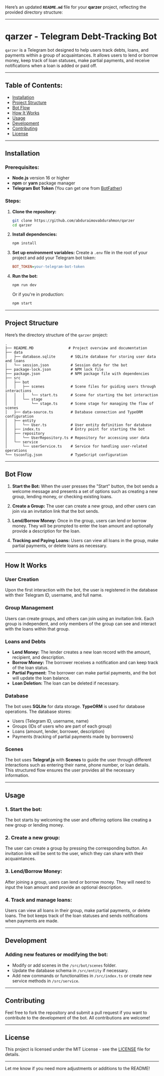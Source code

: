 Here’s an updated **`README.md`** file for your **qarzer** project, reflecting the provided directory structure:

---

# **qarzer - Telegram Debt-Tracking Bot**

`qarzer` is a Telegram bot designed to help users track debts, loans, and payments within a group of acquaintances. It allows users to lend or borrow money, keep track of loan statuses, make partial payments, and receive notifications when a loan is added or paid off.

---

## **Table of Contents:**
- [Installation](#installation)
- [Project Structure](#project-structure)
- [Bot Flow](#bot-flow)
- [How It Works](#how-it-works)
- [Usage](#usage)
- [Development](#development)
- [Contributing](#contributing)
- [License](#license)

---

## **Installation**

### Prerequisites:
- **Node.js** version 16 or higher
- **npm** or **yarn** package manager
- **Telegram Bot Token** (You can get one from [BotFather](https://core.telegram.org/bots#botfather))

### Steps:
1. **Clone the repository:**
   ```bash
   git clone https://github.com/abduraimovabdurahmon/qarzer
   cd qarzer
   ```

2. **Install dependencies:**
   ```bash
   npm install
   ```

3. **Set up environment variables:**
   Create a `.env` file in the root of your project and add your Telegram bot token:
   ```ini
   BOT_TOKEN=your-telegram-bot-token
   ```

4. **Run the bot:**
   ```bash
   npm run dev
   ```
   Or if you're in production:
   ```bash
   npm start
   ```

---

## **Project Structure**

Here’s the directory structure of the `qarzer` project:

```
.
├── README.MD                # Project overview and documentation
├── data
│   ├── database.sqlite       # SQLite database for storing user data and loans
│   └── session.json          # Session data for the bot
├── package-lock.json         # NPM lock file
├── package.json              # NPM package file with dependencies
├── src
│   ├── bot
│   │   ├── scenes            # Scene files for guiding users through interactions
│   │   │   └── start.ts      # Scene for starting the bot interaction
│   │   └── stage
│   │       └── stage.ts      # Scene stage for managing the flow of scenes
│   ├── data-source.ts        # Database connection and TypeORM configuration
│   ├── entity
│   │   └── User.ts           # User entity definition for database
│   ├── index.ts              # Entry point for starting the bot
│   ├── repository
│   │   └── UserRepository.ts # Repository for accessing user data
│   └── service
│       └── userService.ts    # Service for handling user-related operations
└── tsconfig.json             # TypeScript configuration
```

---

## **Bot Flow**

1. **Start the Bot:**
   When the user presses the "Start" button, the bot sends a welcome message and presents a set of options such as creating a new group, lending money, or checking existing loans.

2. **Create a Group:**
   The user can create a new group, and other users can join via an invitation link that the bot sends.

3. **Lend/Borrow Money:**
   Once in the group, users can lend or borrow money. They will be prompted to enter the loan amount and optionally provide a description for the loan.

4. **Tracking and Paying Loans:**
   Users can view all loans in the group, make partial payments, or delete loans as necessary.

---

## **How It Works**

### **User Creation**
Upon the first interaction with the bot, the user is registered in the database with their Telegram ID, username, and full name.

### **Group Management**
Users can create groups, and others can join using an invitation link. Each group is independent, and only members of the group can see and interact with the loans within that group.

### **Loans and Debts**
- **Lend Money:** The lender creates a new loan record with the amount, recipient, and description.
- **Borrow Money:** The borrower receives a notification and can keep track of the loan status.
- **Partial Payment:** The borrower can make partial payments, and the bot will update the loan balance.
- **Loan Deletion:** The loan can be deleted if necessary.

### **Database**
The bot uses **SQLite** for data storage. **TypeORM** is used for database operations. The database stores:
- Users (Telegram ID, username, name)
- Groups (IDs of users who are part of each group)
- Loans (amount, lender, borrower, description)
- Payments (tracking of partial payments made by borrowers)

### **Scenes**
The bot uses **Telegraf.js** with **Scenes** to guide the user through different interactions such as entering their name, phone number, or loan details. This structured flow ensures the user provides all the necessary information.

---

## **Usage**

### 1. **Start the bot:**
   The bot starts by welcoming the user and offering options like creating a new group or lending money.

### 2. **Create a new group:**
   The user can create a group by pressing the corresponding button. An invitation link will be sent to the user, which they can share with their acquaintances.

### 3. **Lend/Borrow Money:**
   After joining a group, users can lend or borrow money. They will need to input the loan amount and provide an optional description.

### 4. **Track and manage loans:**
   Users can view all loans in their group, make partial payments, or delete loans. The bot keeps track of the loan statuses and sends notifications when payments are made.

---

## **Development**

### **Adding new features or modifying the bot:**
- Modify or add scenes in the `/src/bot/scenes` folder.
- Update the database schema in `/src/entity` if necessary.
- Add new commands or functionalities in `/src/index.ts` or create new service methods in `/src/service`.

---

## **Contributing**

Feel free to fork the repository and submit a pull request if you want to contribute to the development of the bot. All contributions are welcome!

---

## **License**

This project is licensed under the MIT License - see the [LICENSE](LICENSE) file for details.

---

Let me know if you need more adjustments or additions to the README!

